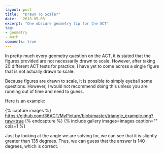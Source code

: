 ```yaml
---
layout: post
title:  "Drawn To Scale?"
date:   2018-05-03
excerpt: "One obscure geometry tip for the ACT"
tag:
- geometry
- math
comments: true
---
```


In pretty much every geometry question on the ACT, it is stated that the figures provided are not necessarily drawn to scale. However, after taking 20 different ACT tests for practice, I have yet to come across a single figure that is not actually drawn to scale. 

Because figures are drawn to scale, it is possible to simply eyeball some questions. However, I would not recommend doing this unless you are running out of time and need to guess. 

Here is an example:

{% capture images %}
	https://github.com/36ACT/MyPicture/blob/master/triangle_example.png?raw=true
{% endcapture %}
{% include gallery images=images caption="" cols=1 %}



Just by looking at the angle we are solving for, we can see that it is slightly greater than 135 degrees. Thus, we can guess that the answer is 140 degrees, which is correct.
